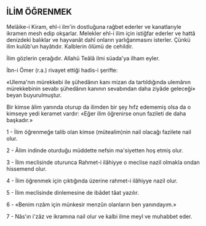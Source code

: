 ## İLİM ÖĞRENMEK

Melâike-i Kiram, ehl-i ilm'in dostluğuna rağ­bet ederler ve kanatlarıyle ikramen mesh edip okşarlar. Melekler ehl-i ilim için istiğfar ederler ve hattâ denizdeki balıklar ve hayvanât dahî onların yarlığanmasını isterler. Çünkü ilim kulûb'un hayâtıdır. Kalblerin ölümü de cehildir.

İlim gözlerin çerağıdır. Allahü Teâlâ ilmi süada'ya ilham eyler.

İbn-i Ömer (r.a.) rivayet ettiği hadis-i şerifte:

«Ulema'nın mürekkebi ile şühedânın kanı mi­zan da tartıldığında ulemânın mürekkebinin sevabı şühedânın kanının sevabından daha ziyâde geleceği» beyan buyurulmuştur.

Bir kimse âlim yanında oturup da ilimden bir şey hıfz edememiş olsa da o kimseye yedi keramet vardır: «Eğer ilim öğrenirse onun fazi­leti de daha başkadır.»

1 - İlim öğrenmeğe talib olan kimse (mütealim)nin nail olacağı fazilete nail olur.

2 - Âlim indinde oturduğu müddette nefsin ma'siyetten hoş etmiş olur.

3 - İlim meclisinde oturunca Rahmet-i ilâhiyye o meclise nazil olmakla ondan hissemend olur.

4 - İlim öğrenmek için çıktığında üzerine rahmet-i ilâhiyye nazil olur.

5 - İlim meclisinde dinlemesine de ibâdet tâat yazılır.

6 - «Benim rızâm için münkesir menzûn olanların ben yanındayım.»

7 - Nâs'ın i'zâz ve ikramına nail olur ve kalbi ilme meyl ve muhabbet eder.
